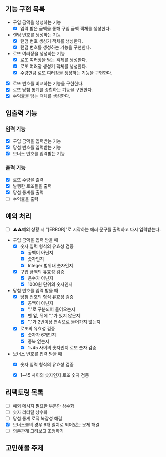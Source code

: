 ## 기능 구현 목록

- 구입 금액을 생성하는 기능
  - [x] 입력 받은 금액을 통해 구입 금액 객체를 생성한다. 
- 랜덤 번호를 생성하는 기능
  - [x] 랜덤 번호 생성기 객체를 생성한다.
  - [x] 랜덤 번호를 생성하는 기능을 구현한다.
- 로또 여러장을 생성하는 기능
  - [x] 로또 여러장을 담는 객체를 생성한다.
  - [x] 로또 여러장 생성기 객체를 생성한다.
  - [x] 수량만큼 로또 여러장을 생성하는 기능을 구현한다.
- [x] 로또 번호를 비교하는 기능을 구현한다.
- [x] 로또 당첨 통계를 종합하는 기능을 구현한다.
- [x] 수익률을 담는 객체를 생성한다.

## 입출력 기능

### 입력 기능

- [x] 구입 금액을 입력받는 기능 
- [x] 당첨 번호를 입력받는 기능 
- [x] 보너스 번호를 입력받는 기능 

### 출력 기능

- [x] 로또 수량을 출력 
- [x] 발행한 로또들을 출력 
- [x] 당첨 통계를 출력 
- [ ] 수익률을 출력 

## 예외 처리

- [ ] ⚠️⚠️예외 상황 시 "[ERROR]"로 시작하는 에러 문구를 출력하고 다시 입력받는다.
- 구입 금액을 입력 받을 때
    - [x] 숫자 입력 형식의 유효성 검증 
      - [x] 공백이 아닌지
      - [x] 숫자인지
      - [x] Integer 범위내 숫자인지
    - [x] 구입 금액의 유효성 검증
      - [x] 음수가 아닌지
      - [x] 1000원 단위의 숫자인지
- 당첨 번호를 입력 받을 때
  - [x] 당첨 번호의 형식 유효성 검증
    - [x] 공백이 아닌지
    - [x] ","로 구분되어 들어오는지
    - [x] 맨 앞, 뒤에 ","가 있지 않은지
    - [x] ","가 2번이상 연속으로 들어가지 않는지 
  - [x] 로또의 유효성 검증
      - [x] 숫자가 6개인지
      - [x] 중복 없는지
      - [x] 1~45 사이의 숫자인지  로또 숫자 검증
- 보너스 번호를 입력 받을 때
  - [x] 숫자 입력 형식의 유효성 검증 
  - [x] 1~45 사이의 숫자인지 로또 숫자 검증
      

## 리팩토링 목록
- [ ] 예외 메시지 필요한 부분만 상수화
- [ ] 숫자 리터럴 상수화
- [ ] 당첨 통계 로직 복잡성 해결
- [x] 보너스볼의 경우 6개 일치로 되어있는 문제 해결
- [ ] 의존관계 그려보고 조정하기

## 고민해볼 주제
